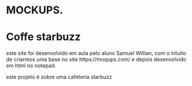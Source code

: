 # MOCKUPS.
<span style=color: light blue > <h1>Coffe starbuzz</h1> </span>
<p>este site foi desenvolvido em aula pelo aluno Samuel Willian, com o intuito de criarmos uma base no site https://moqups.com/
e depois desenvolvido em html no notepad.  </p>
<p> este projeto é sobre uma cafeteria starbuzz</p
<img src="ca/Snap 2019-06-13 at 07.54.20.png">
